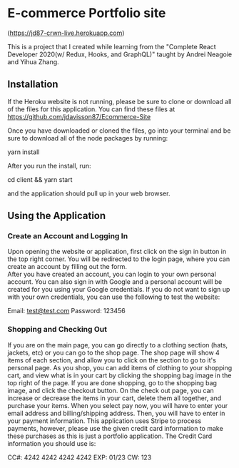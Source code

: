 # E-commerce Portfolio site

(https://jd87-crwn-live.herokuapp.com)

This is a project that I created while learning from the "Complete React Developer 2020(w/ Redux, Hooks, and GraphQL)" taught by Andrei Neagoie and Yihua Zhang.

## Installation

If the Heroku website is not running, please be sure to clone or download all of the files for this application. You can find these files at https://github.com/jdavisson87/Ecommerce-Site

Once you have downloaded or cloned the files, go into your terminal and be sure to download all of the node packages by running:

yarn install

After you run the install, run:

cd client && yarn start

and the application should pull up in your web browser.

## Using the Application

### Create an Account and Logging In

Upon opening the website or application, first click on the sign in button in the top right corner.
You will be redirected to the login page, where you can create an account by filling out the form.  
After you have created an account, you can login to your own personal account. You can also sign in
with Google and a personal account will be created for you using your Google credentials. If you do
not want to sign up with your own credentials, you can use the following to test the website:

Email: test@test.com
Password: 123456

### Shopping and Checking Out

If you are on the main page, you can go directly to a clothing section (hats, jackets, etc) or you can
go to the shop page. The shop page will show 4 items of each section, and allow you to click on the section to go to it's personal page. As you shop, you can add items of clothing to your shopping cart,
and view what is in your cart by clicking the shopping bag image in the top right of the page. If you are done shopping, go to the shopping bag image, and click the checkout button. On the check out page, you can increase or decrease the items in your cart, delete them all together, and purchase your items. When you select pay now, you will have to enter your email address and billing/shipping address. Then, you will have to enter in your payment information. This application uses Stripe to process payments, however, please use the given credit card information to make these purchases as this is just a portfolio application. The Credit Card information you should use is:

CC#: 4242 4242 4242 4242
EXP: 01/23
CW: 123
